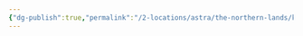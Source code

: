 ```yaml
---
{"dg-publish":true,"permalink":"/2-locations/astra/the-northern-lands/kingdom-of-midgard/asphodel/"}
---
```


